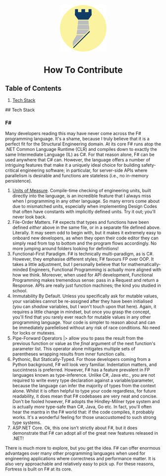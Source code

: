 <div align="center">
  <img 
    height="150px" 
    src=".github/assets/images/fortress.png" 
    alt="Blue Fortress Logo. "
  />
  <h1>How To Contribute</h1>
</div>

## Table of Contents

1. [Tech Stack](#tech-stack)

## Tech Stack

### F#

Many developers reading this may have never come across the F# programming language. It's a shame, because I truly believe that it is a perfect fit for the Structural Engineering domain. At its core F# runs atop the .NET Common Language Runtime (CLR) and compiles down to exactly the same Intermediate Language (IL) as C#. For that reason alone, F# can be used anywhere that C# can. However, the language offers a number of intriguing features that make it a uniquely ideal choice for building safety-critical engineering software; in particular, for server-side APIs where parallelism is desirable and functions are stateless (i.e., no in-memory persistence).

1. [Units of Measure](https://learn.microsoft.com/en-us/dotnet/fsharp/language-reference/units-of-measure). Compile-time checking of engineering units, built directly into the language, is an incredible feature that I always miss when I programming in any other language. So many errors come about due to mismatched units, especially when implementing Design Codes that often have constants with implicitly defined units. Try it out; you'll never look back.
2. File-Order Matters. F# expects that types and functions have been defined <em>either</em> above in the same file, or in a separate file defined above. Literally. It may seem odd to begin with, but it makes it extremely easy to onboard new developers, as when they open their code editor they can simply read from top to bottom and the program flows accordingly. No more jumping around folders looking for definitions!
3. Functional-First Paradigm. F# is technically multi-paradigm, as is C#. However, they emphasise different styles; F# favours FP over OOP. It takes a little adjustment, but I personally believe that for mathematically-minded Engineers, Functional Programming is actually more aligned with how we think. Moreover, when used for API development, Functional Programming makes tremendous sense: pass in a Request and return a Response. APIs are really just function machines; the kind you studied in school.
4. Immutability By Default. Unless you specifically ask for mutable values, your variables cannot be re-assigned after they have been initialised (you can <em>shadow</em> variables, but I won't touch upon that here). Again, it requires a little change in mindset, but once you grasp the concept, you'll find that you rarely ever reach for mutable values in any other programming language. Your code is simpler to reason about and can be immediately parellelised without any risk of race conditions. No need for locks or mutexes.
5. Pipe-Forward Operators |> allow you to pass the result from the previous function or value as the <em>final</em> argument of the next function's parameter list. This operator alone mitigates multiple sets of parentheses wrapping results from inner function calls. 
6. Pythonic, But Statically-Typed. For those developers coming from a Python background, F# will look very familiar. Indentation matters, and succintness is preferred. However, F# has a feature prevalent in FP languages known as type-inference. Unlike C#, Java etc., you are not required to write every type declaration against a variable/parameter, because the language can infer the majority of types from the context alone. Whilst it is often helpful to type your code regardless, for future readability, it does mean that F# codebases are very neat and concise. Don't be fooled however, F# adopts the Hindley-Milner type system and is actually <em>more</em> type-safe than C#, Java, Go etc. In fact, you'll often hear the mantra in the F# world that: if the code compiles, it probably works. It's a wonderful feeling for those unaccustomed to such strong type systems.
7. ASP.NET Core. Ok, this one isn't strictly about F#, but it does demonstrate that F# can adopt all of the great new features released in .NET!

There is much more to explore, but you get the idea. F# can offer enormous advantages over many other programming languages when used for engineering applications where correctness and performance matter. It is also very approachable and relatively easy to pick up. For these reasons, Fortress is built on F# at its core.
